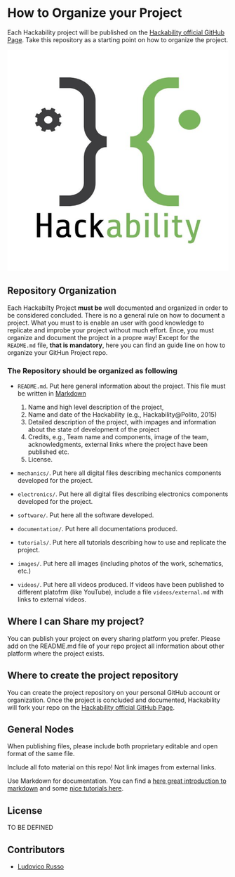 # How to Organize your Project

Each Hackability project will be published on the [Hackability official GitHub Page](https://github.com/HackabilityNPO). Take this repository as a starting point on
how to organize the project.

![Hackability Logo](images/logo.jpg)

## Repository Organization

Each Hackabilty Project **must be** well documented and organized in order to be considered concluded. There is no a general rule on how to document a project. What you must to is enable an user with good knowledge 
to replicate and improbe your project without much effort. Ence, you must organize and document the 
project in a propre way!
Except for the `README.md` file, **that is mandatory**, here you can find an guide line on how to organize 
your GitHun Project repo. 

### The Repository should be organized as following

 - `README.md`. Put here general information about the project. This file must be written in [Markdown]()
    1. Name and high level description of the project,
    2. Name and date of the Hackability (e.g., Hackability@Polito, 2015)
    3. Detailed description of the project, with impages and information about the state of development of the project
    4. Credits, e.g., Team name and components, image of the team, acknowledgments, external links where the project have been published etc.
    5. License.

- `mechanics/`. Put here all digital files describing mechanics components developed for the project.
- `electronics/`.  Put here all digital files describing electronics components developed for the project.
- `software/`. Put here all the software developed.
- `documentation/`. Put here all documentations produced. 
- `tutorials/`. Put here all tutorials describing how to use and replicate the project.
- `images/`. Put here all images (including photos of the work, schematics, etc.)
- `videos/`. Put here all videos produced. If videos have been published to different platofrm (like YouTube), include a file `videos/external.md` with links to external videos.

## Where I can Share my project?

You can publish your project on every sharing platform you prefer. Please add on the README.md file of your repo project all information about other platform where the project exists.

## Where to create the project repository

You can create the project repository on your personal GitHub account or organization. Once the project
is concluded and documented, Hackability will fork your repo on the [Hackability official GitHub Page](https://github.com/HackabilityNPO).

## General Nodes

When publishing files, please include both proprietary editable and open format of the same file.

Include all foto material on this repo! Not link images from external links. 

Use Markdown for documentation. You can find a [here great introduction to markdown](https://guides.github.com/features/mastering-markdown/) and some [nice tutorials here](https://www.markdowntutorial.com/).

## License

TO BE DEFINED

## Contributors
 - [Ludovico Russo](https://github.com/ludusrusso)